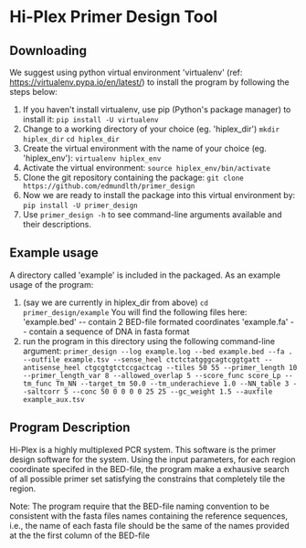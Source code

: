 Hi-Plex Primer Design Tool
==========================

Downloading
-----------
We suggest using python virtual environment 'virtualenv' (ref: https://virtualenv.pypa.io/en/latest/) to install the program by following the steps below:
1. If you haven't install virtualenv, use pip (Python's package manager) to install it:
  `pip install -U virtualenv`
2. Change to a working directory of your choice (eg. 'hiplex_dir')
  `mkdir hiplex_dir`
  `cd hiplex_dir`
3. Create the virtual environment with the name of your choice (eg. 'hiplex_env'):
  `virtualenv hiplex_env`
4. Activate the virtual environment:
  `source hiplex_env/bin/activate`
5. Clone the git repository containing the package:
  `git clone https://github.com/edmundlth/primer_design`
6. Now we are ready to install the package into this virtual environment by:
  `pip install -U primer_design`
7. Use `primer_design -h` to see command-line arguments available and their descriptions.

Example usage
-------------
A directory called 'example' is included in the packaged.
As an example usage of the program:
1. (say we are currently in hiplex_dir from above)
  `cd primer_design/example`
You will find the following files here:
  'example.bed' -- contain 2 BED-file formated coordinates
  'example.fa' -- contain a sequence of DNA in fasta format
2. run the program in this directory using the following command-line argument:
  `primer_design --log example.log --bed example.bed --fa . --outfile example.tsv --sense_heel ctctctatgggcagtcggtgatt --antisense_heel ctgcgtgtctccgactcag --tiles 50 55 --primer_length 10 --primer_length_var 8 --allowed_overlap 5 --score_func score_Lp --tm_func Tm_NN --target_tm 50.0 --tm_underachieve 1.0 --NN_table 3 --saltcorr 5 --conc 50 0 0 0 0 25 25 --gc_weight 1.5 --auxfile example_aux.tsv`

Program Description
--------------------
Hi-Plex is a highly multiplexed PCR system. This software is the primer design software
for the system. Using the input parameters, for each region coordinate specifed in the BED-file,
the program make a exhausive search of all possible primer set satisfying the
constrains that completely tile the region.


Note:
The program require that the BED-file naming convention to be consistent with
the fasta files names containing the reference sequences, i.e.,
the name of each fasta file should be the same of the names provided at the
the first column of the BED-file
